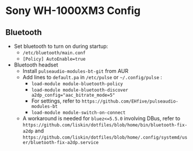 # Sony WH-1000XM3 Config

## Bluetooth
- Set bluetooth to turn on during startup:
  - `/etc/bluetooth/main.conf`
  - `[Policy] AutoEnable=true`
- Bluetooth headset
  - Install `pulseaudio-modules-bt-git` from AUR
  - Add lines to `default.pa` in `/etc/pulse` or `~/.config/pulse` :
    - `load-module module-bluetooth-policy`
    - `load-module module-bluetooth-discover a2dp_config="aac_bitrate_mode=5"`
    - For settings, refer to `https://github.com/EHfive/pulseaudio-modules-bt`
    - `load-module module-switch-on-connect`
  - A workaround is needed for `bluez<=5.5.0` involving DBus, refer to 
    `https://github.com/liskin/dotfiles/blob/home/bin/bluetooth-fix-a2dp` and 
    `https://github.com/liskin/dotfiles/blob/home/.config/systemd/user/bluetooth-fix-a2dp.service`
